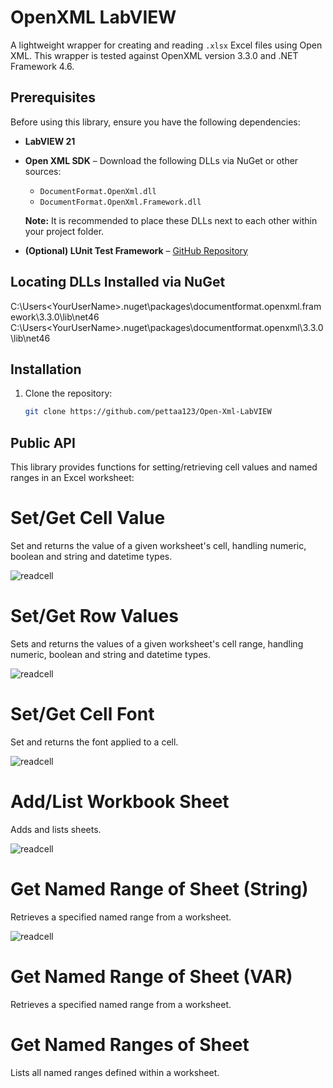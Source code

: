 # OpenXML LabVIEW

A lightweight wrapper for creating and reading `.xlsx` Excel files using Open XML.
This wrapper is tested against OpenXML version 3.3.0 and .NET Framework 4.6.

## Prerequisites

Before using this library, ensure you have the following dependencies:

- **LabVIEW 21**
- **Open XML SDK** – Download the following DLLs via NuGet or other sources:
  - `DocumentFormat.OpenXml.dll`
  - `DocumentFormat.OpenXml.Framework.dll`
  
  **Note:** It is recommended to place these DLLs next to each other within your project folder.

- **(Optional) LUnit Test Framework** – [GitHub Repository](https://github.com/Astemes/astemes-lunit)
  
## Locating DLLs Installed via NuGet
C:\Users\<YourUserName>\.nuget\packages\documentformat.openxml.framework\3.3.0\lib\net46
C:\Users\<YourUserName>\.nuget\packages\documentformat.openxml\3.3.0\lib\net46

## Installation

1. Clone the repository:
   ```sh
   git clone https://github.com/pettaa123/Open-Xml-LabVIEW

## Public API
This library provides functions for setting/retrieving cell values and named ranges in an Excel worksheet:

# Set/Get Cell Value
Set and returns the value of a given worksheet's cell, handling numeric, boolean and string and datetime types.

![readcell](sample_set_cell_value.png)

# Set/Get Row Values
Sets and returns the values of a given worksheet's cell range, handling numeric, boolean and string and datetime types.

![readcell](sample_set_cell_row_values.png)

# Set/Get Cell Font
Set and returns the font applied to a cell.

![readcell](sample_set_cell_font.png)

# Add/List Workbook Sheet
Adds and lists sheets.

![readcell](sample_add_sheet.png)

# Get Named Range of Sheet (String)
Retrieves a specified named range from a worksheet.

![readcell](sample_get_named_range_var.png)

# Get Named Range of Sheet (VAR)
Retrieves a specified named range from a worksheet.

# Get Named Ranges of Sheet
Lists all named ranges defined within a worksheet.
